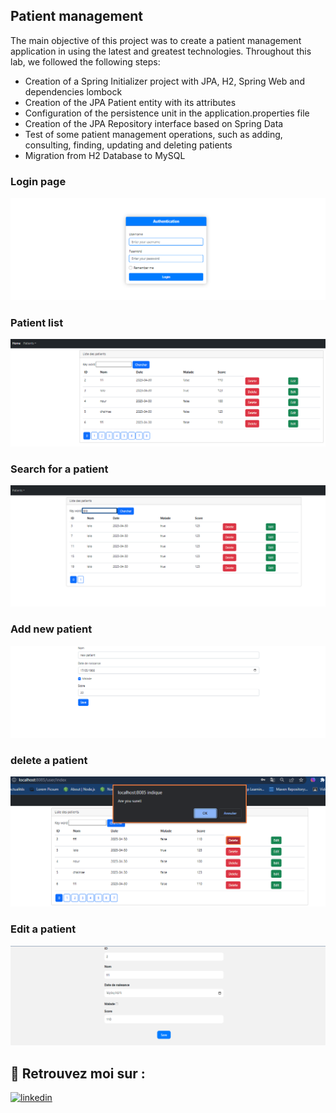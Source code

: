 
## Patient management
The main objective of this project was to create a patient management application in
using the latest and greatest technologies. Throughout this lab, we followed the following steps:
- Creation of a Spring Initializer project with JPA, H2, Spring Web and dependencies
  lombock
- Creation of the JPA Patient entity with its attributes
- Configuration of the persistence unit in the application.properties file
- Creation of the JPA Repository interface based on Spring Data
- Test of some patient management operations, such as adding, consulting, finding, updating and deleting patients
- Migration from H2 Database to MySQL

### Login page
![login](https://github.com/DOUHIChaimae/douhi_chaimae_jee/blob/master/patient-mvc-jpa/images/login.png)

### Patient list
![patient list](https://github.com/DOUHIChaimae/douhi_chaimae_jee/blob/master/patient-mvc-jpa/images/patients.png)

### Search for a patient
![search for a patient](https://github.com/DOUHIChaimae/douhi_chaimae_jee/blob/master/patient-mvc-jpa/images/searchPatient.png)

### Add new patient
![new patient](https://github.com/DOUHIChaimae/douhi_chaimae_jee/blob/master/patient-mvc-jpa/images/newPatient.png)

### delete a patient
![delete](https://github.com/DOUHIChaimae/douhi_chaimae_jee/blob/master/patient-mvc-jpa/images/delete.png)

### Edit a patient
![edit](https://github.com/DOUHIChaimae/douhi_chaimae_jee/blob/master/patient-mvc-jpa/images/edit.png)





## 🔗 Retrouvez moi sur :
[![linkedin](https://img.shields.io/badge/linkedin-0A66C2?style=for-the-badge&logo=linkedin&logoColor=white)](https://www.linkedin.com/in/chaimae-douhi/)


